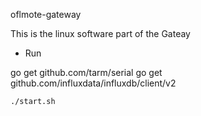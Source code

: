 oflmote-gateway 

This is the linux software part of the Gateay


  * Run

go get github.com/tarm/serial
go get github.com/influxdata/influxdb/client/v2

```
./start.sh
```
